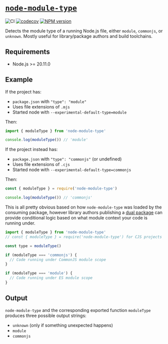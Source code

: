 # [`node-module-type`](https://www.npmjs.com/package/node-module-type)

![CI](https://github.com/morganney/module-type/actions/workflows/ci.yml/badge.svg)
[![codecov](https://codecov.io/gh/morganney/module-type/graph/badge.svg?token=IQVLYK9W88)](https://codecov.io/gh/morganney/module-type)
[![NPM version](https://img.shields.io/npm/v/node-module-type.svg)](https://www.npmjs.com/package/node-module-type)

Detects the module type of a running Node.js file, either `module`, `commonjs`, or `unknown`.
Mostly useful for library/package authors and build toolchains.

## Requirements

- Node.js >= 20.11.0

## Example

If the project has:

- `package.json` with `"type": "module"`
- Uses file extensions of `.mjs`
- Started node with `--experimental-default-type=module`

Then:

```js
import { moduleType } from 'node-module-type'

console.log(moduleType()) // 'module'
```

If the project instead has:

- `package.json` with `"type": "commonjs"` (or undefined)
- Uses file extensions of `.cjs`
- Started node with `--experimental-default-type=commonjs`

Then:

```js
const { moduleType } = require('node-module-type')

console.log(moduleType()) // 'commonjs'
```

This is all pretty obvious based on how `node-module-type` was loaded by the consuming package, however library authors publishing a [dual package](https://nodejs.org/api/packages.html#dual-commonjses-module-packages) can provide conditional logic based on what module context your code is running under.

```js
import { moduleType } from 'node-module-type'
// const { moduleType } = require('node-module-type') for CJS projects

const type = moduleType()

if (moduleType === 'commonjs') {
  // Code running under CommonJS module scope
}

if (moduleType === 'module') {
  // Code running under ES module scope
}
```

## Output

`node-module-type` and the corresponding exported function `moduleType` produces three possible output strings:

- `unknown` (only if something unexpected happens)
- `module`
- `commonjs`
